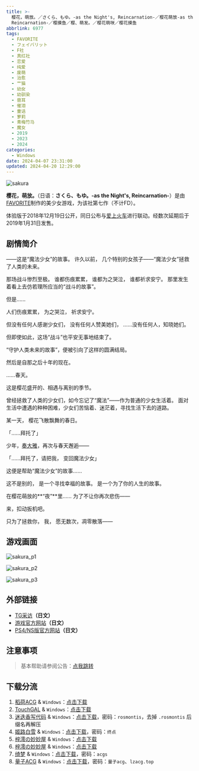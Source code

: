 ```yaml
---
title: >-
  樱花，萌放。／さくら、もゆ。-as the Night's, Reincarnation-／樱花萌放-as the Night's,
  Reincarnation-／樱摸鱼／樱、萌发。／樱花萌咲／樱花摸鱼
abbrlink: 6977
tags:
  - FAVORITE
  - フェイバリット
  - F社
  - 真红社
  - 恋爱
  - 纯爱
  - 废萌
  - 治愈
  - 艹猫
  - 幼女
  - 幼驯染
  - 兽耳
  - 催泪
  - 童话
  - 萝莉
  - 青梅竹马
  - 魔女
  - 2019
  - 2023
  - 2024
categories:
  - Windows
date: 2024-04-07 23:31:00
updated: 2024-04-20 12:29:00
---
```


![sakura](https://unpkg.com/galgame/img/sakura.webp)

**樱花，萌放。**（日语：**さくら、もゆ。-as the Night's, Reincarnation-**）是由[FAVORITE](https://zh.moegirl.org.cn/FAVORITE)制作的美少女游戏，为该社第七作（不计FD）。

体验版于2018年12月19日公开，同日公布与[爱上火车](https://zh.moegirl.org.cn/爱上火车)进行联动。经数次延期后于2019年1月31日发售。

<!-- more -->

## 剧情简介

——这是“魔法少女”的故事。
许久以前，
几个特别的女孩子——“魔法少女”拯救了人类的未来。

那场战斗惨烈至极。
谁都伤痕累累，
谁都为之哭泣，
谁都祈求安宁。
那里发生着看上去仿若理所应当的“战斗的故事”。

但是……

人们伤痕累累，
为之哭泣，
祈求安宁。

但没有任何人感谢少女们，
没有任何人赞美她们，
……没有任何人，知晓她们。

但即使如此，这场“战斗”也平安无事地结束了。

“守护人类未来的故事”，便被引向了这样的圆满结局。

然后是自那之后十年的现在。

……春天。

这是樱花盛开的、相遇与离别的季节。

曾经拯救了人类的少女们，如今忘记了“魔法”——作为普通的少女生活着。
面对生活中遭遇的种种困难，少女们苦恼着、迷茫着，寻找生活下去的道路。

某一天，
樱花飞散飘舞的春日。

「……拜托了」

少年，[奏大雅](https://zh.moegirl.org.cn/奏大雅)，再次与春天邂逅——

「……拜托了，请把我，
变回魔法少女」

这便是帮助“魔法少女”的故事……

这不是别的，
是一个寻找幸福的故事。
是一个为了你的人生的故事。

在樱花萌放的**“夜”**里……
为了不让你再次悲伤——

来，扣动扳机吧。

只为了拯救你，
我，
愿无数次，凋零散落——

## 游戏画面

![sakura_p1](https://unpkg.com/galgame/img/sakura_p1.webp)

![sakura_p2](https://unpkg.com/galgame/img/sakura_p2.webp)

![sakura_p3](https://unpkg.com/galgame/img/sakura_p3.webp)

## 外部链接

- [TG采访](http://www.tgsmart.jp/article.aspx?a=20570)**（日文）**
- [游戏官方网站](http://www.favo-soft.jp/soft/product/sakura/index.html)**（日文）**
- [PS4/NS版官方网站](https://www.entergram.co.jp/sakuramoyu/)**（日文）**

## 注意事项

> 基本帮助请参阅公告：[点我跳转](/p/announcement/)

## 下载分流

1. [稻荷ACG](https://sakustar.moe/) & `Windows`：[点击下载](https://alpha.galpan.xyz/Windows/FAVORITE/%E6%A8%B1%E8%8A%B1,%E8%90%8C%E6%94%BE.zip)
2. [TouchGAL](https://www.touchgal.com/) & `Windows`：[点击下载](https://pan.touchgal.net/s/XVOtx)
3. [迷迭香写代码](https://rosmontis.com/) & `Windows`：[点击下载](https://drive.rosmontis.com/s/KEaTk)，密码：`rosmontis`，去掉 `.rosmontis` 后缀名再解压
4. [姬路白雪](https://pan.jlbx.xyz/) & `Windows`：[点击下载](https://pan.jlbx.xyz/?s=%E6%A8%B1%E8%8A%B1%EF%BC%8C%E8%90%8C%E6%94%BE)，密码：`终点`
5. [梓澪の妙妙屋](https://zi0.cc/) & `Windows`：[点击下载](https://zi0.cc/.%E3%80%90%E5%A4%8F%E9%A3%8E%E3%80%91/.%E3%80%90%E5%A4%8F%E9%A3%8E-1%E3%80%91/AVG%EF%BC%88%E8%A7%86%E8%A7%89%E5%B0%8F%E8%AF%B4%EF%BC%89/%E3%80%90PC%E3%80%91/%E3%80%90PC%E3%80%91%E6%A8%B1%E8%8A%B1%EF%BC%8C%E8%90%8C%E6%94%BE?from=search)
6. [梓澪の妙妙屋](https://zi0.cc/) & `Windows`：[点击下载](https://zi0.cc/.%E3%80%90%E5%A4%8F%E9%A3%8E%E3%80%91/.%E3%80%90%E5%A4%8F%E9%A3%8E-2%E3%80%91/%E3%80%90PC%E3%80%91%E6%A8%B1%E8%8A%B1%EF%BC%8C%E8%90%8C%E6%94%BE?from=search)
7. [绮梦](https://acgs.one/) & `Windows`：[点击下载](https://acgs.one/down_html/?url=game/%E6%A8%B1%E8%8A%B1%E8%90%8C%E6%94%BE&name=%E6%A8%B1%E8%8A%B1%E8%90%8C%E6%94%BE)，密码：`acgs`
8. [量子ACG](https://lzacg.org/) & `Windows`：[点击下载](https://od.lzacg.one/kr/037/)，密码：`量子acg`、`lzacg.top`
